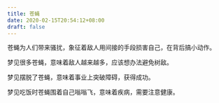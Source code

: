 ```yaml
---
title: 苍蝇
date: 2020-02-15T20:54:12+08:00
draft: false
---
```


苍蝇为人们带来骚扰，象征着敌人用间接的手段损害自己，在背后搞小动作。



梦见很多苍蝇，意味着敌人越来越多，应该想办法避免树敌。



梦见摆脱了苍蝇，意味着事业上突破障碍，获得成功。



梦见吃饭时苍蝇围着自己嗡嗡飞，意味着疾病，需要注意健康。

